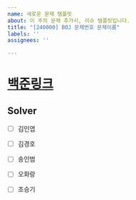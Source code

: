 ```yaml
---
name: 새로운 문제 템플릿
about: 이 주의 문제 추가시, 이슈 템플릿입니다.
title: "[240000] BOJ 문제번호 문제이름"
labels: ''
assignees: ''

---
```


# [백준링크]( )
<!--
( ) 내에 링크 삽입시, 링크 생성됩니다.
-->

## Solver
- [ ] 김인엽
- [ ] 김경호
- [ ] 송인범
- [ ] 오화랑
- [ ] 조승기


<!--
유형 태그의 경우 대부분의 경우 "유형 비밀" 태그를 선택하면 좋을 것 같습니다!
-->
